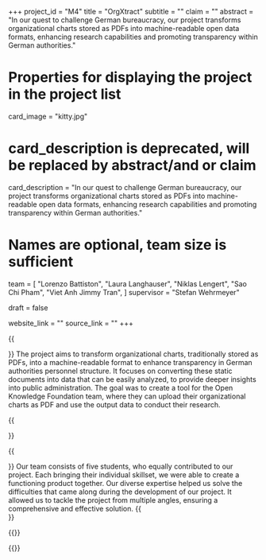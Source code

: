 +++
project_id = "M4"
title = "OrgXtract"
subtitle = ""
claim = ""
abstract = "In our quest to challenge German bureaucracy, our project transforms organizational charts stored as PDFs into machine-readable open data formats, enhancing research capabilities and promoting transparency within German authorities."

# Properties for displaying the project in the project list
card_image = "kitty.jpg"
# card_description is deprecated, will be replaced by abstract/and or claim
card_description = "In our quest to challenge German bureaucracy, our project transforms organizational charts stored as PDFs into machine-readable open data formats, enhancing research capabilities and promoting transparency within German authorities." 

# Names are optional, team size is sufficient
team = [
    "Lorenzo Battiston",
    "Laura Langhauser", 
    "Niklas Lengert",
    "Sao Chi Pham",
    "Viet Anh Jimmy Tran",
]
supervisor =  "Stefan Wehrmeyer"

draft = false

website_link = ""
source_link = ""
+++



{{<section title="Our Goal">}}
The project aims to transform organizational charts, traditionally stored as PDFs, into a machine-readable format to enhance transparency in German authorities personnel structure. It focuses on converting these static documents into data that can be easily analyzed, to provide deeper insights into public administration.
The goal was to create a tool for the Open Knowledge Foundation team, where they can upload their organizational charts as PDF and use the output data to conduct their research.

{{</section>}}


{{<section title="The team">}}
Our team consists of five students, who equally contributed to our project. Each bringing their individual skillset, we were able to create a functioning product together. 
Our diverse expertise helped us solve the difficulties that came along during the development of our project. It allowed us to tackle the project from multiple angles, ensuring a comprehensive and effective solution.
{{</section>}} 

{{<gallery>}}
<!-- {{<team-member image="cat.jpg" name="Lorenzo Battiston">}}
{{<team-member image="cat.jpg" name="Laura Langhauser">}}
{{<team-member image="cat.jpg" name="Niklas Lengert">}}
{{<team-member image="cat.jpg" name="Sao Chi Pham">}}
{{<team-member image="cat.jpg" name="Viet Anh Jimmy Tran">}} -->
{{</gallery>}}

